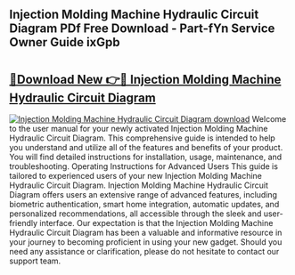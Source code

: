 ## Injection Molding Machine Hydraulic Circuit Diagram PDf Free Download - Part-fYn Service Owner Guide ixGpb

# <h2><a href="http://dfqn39.blite.top/?on=Injection+Molding+Machine+Hydraulic+Circuit+Diagram">🔗Download New 👉🔴 Injection Molding Machine Hydraulic Circuit Diagram</a></h2>

[![Injection Molding Machine Hydraulic Circuit Diagram download](https://i.imgur.com/lujVjoI.png)](http://dfqn39.blite.top/?on=Injection+Molding+Machine+Hydraulic+Circuit+Diagram)
Welcome to the user manual for your newly activated Injection Molding Machine Hydraulic Circuit Diagram. This comprehensive guide is intended to help you understand and utilize all of the features and benefits of your product. You will find detailed instructions for installation, usage, maintenance, and troubleshooting. Operating Instructions for Advanced Users This guide is tailored to experienced users of your new Injection Molding Machine Hydraulic Circuit Diagram. Injection Molding Machine Hydraulic Circuit Diagram offers users an extensive range of advanced features, including biometric authentication, smart home integration, automatic updates, and personalized recommendations, all accessible through the sleek and user-friendly interface. Our expectation is that the Injection Molding Machine Hydraulic Circuit Diagram has been a valuable and informative resource in your journey to becoming proficient in using your new gadget. Should you need any assistance or clarification, please do not hesitate to contact our support team.
